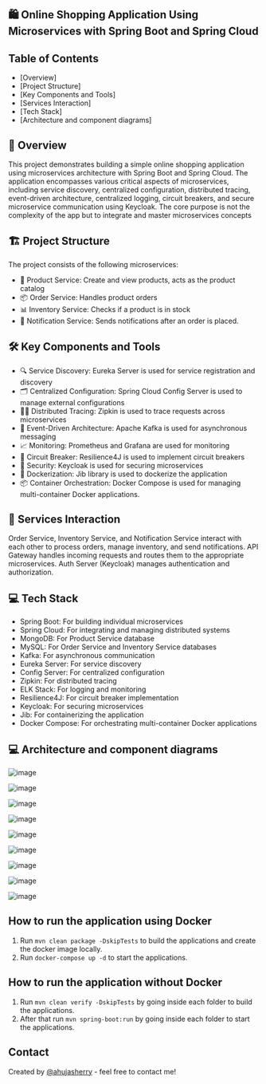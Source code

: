 ## 🛍️ Online Shopping Application Using Microservices with Spring Boot and Spring Cloud

## Table of Contents

- [Overview]
- [Project Structure]
- [Key Components and Tools]
- [Services Interaction]
- [Tech Stack]
- [Architecture and component diagrams]

## 📜 Overview
This project demonstrates building a simple online shopping application using microservices architecture with Spring Boot and Spring Cloud. The application encompasses various critical aspects of microservices, including service discovery, centralized configuration, distributed tracing, event-driven architecture, centralized logging, circuit breakers, and secure microservice communication using Keycloak. The core purpose is not the complexity of the app but to integrate and master microservices concepts

## 🏗️ Project Structure
The project consists of the following microservices:

- 🛒 Product Service: Create and view products, acts as the product catalog  
- 📦 Order Service: Handles product orders  
- 📊 Inventory Service: Checks if a product is in stock  
- 🔔 Notification Service: Sends notifications after an order is placed.


## 🛠️ Key Components and Tools
- 🔍 Service Discovery: Eureka Server is used for service registration and discovery  
- 🗂️ Centralized Configuration: Spring Cloud Config Server is used to manage external configurations  
- 🕵️‍♂️ Distributed Tracing: Zipkin is used to trace requests across microservices  
- 📨 Event-Driven Architecture: Apache Kafka is used for asynchronous messaging  
- 📈 Monitoring: Prometheus and Grafana are used for monitoring  
- 🔌 Circuit Breaker: Resilience4J is used to implement circuit breakers  
- 🔐 Security: Keycloak is used for securing microservices  
- 🐳 Dockerization: Jib library is used to dockerize the application  
- 📦 Container Orchestration: Docker Compose is used for managing multi-container Docker applications.

## 🔄 Services Interaction
Order Service, Inventory Service, and Notification Service interact with each other to process orders, manage inventory, and send notifications.
API Gateway handles incoming requests and routes them to the appropriate microservices.
Auth Server (Keycloak) manages authentication and authorization.

## 💻 Tech Stack
- Spring Boot: For building individual microservices  
- Spring Cloud: For integrating and managing distributed systems  
- MongoDB: For Product Service database  
- MySQL: For Order Service and Inventory Service databases  
- Kafka: For asynchronous communication  
- Eureka Server: For service discovery  
- Config Server: For centralized configuration  
- Zipkin: For distributed tracing  
- ELK Stack: For logging and monitoring  
- Resilience4J: For circuit breaker implementation  
- Keycloak: For securing microservices  
- Jib: For containerizing the application  
- Docker Compose: For orchestrating multi-container Docker applications  

## 💻 Architecture and component diagrams 

![image](https://github.com/ahujasherry/Ecommerce-Springboot/assets/72737856/b97ad474-8013-4937-85c2-96d8a2125716)

![image](https://github.com/ahujasherry/Ecommerce-Springboot/assets/72737856/2de4f978-a4a7-4ce1-8a11-6ba9a97494a0)

![image](https://github.com/ahujasherry/Ecommerce-Springboot/assets/72737856/a8caf5ef-7379-495a-be38-5c4dc9604269)

![image](https://github.com/ahujasherry/Ecommerce-Springboot/assets/72737856/0a2a3739-1fd3-4653-b150-e5b867f8311a)

![image](https://github.com/ahujasherry/Ecommerce-Springboot/assets/72737856/9f73cf77-a5b0-4e9a-aaab-59f977023097)

![image](https://github.com/ahujasherry/Ecommerce-Springboot/assets/72737856/211108e3-850a-4cc8-8d3e-bba6478a56ea)

![image](https://github.com/ahujasherry/Ecommerce-Springboot/assets/72737856/cb0024dd-bfdd-434e-b333-ad1ac49b1502)

![image](https://github.com/ahujasherry/Ecommerce-Springboot/assets/72737856/c6e0b448-9905-4ea8-9c55-01bba3ad435f)

![image](https://github.com/ahujasherry/Ecommerce-Springboot/assets/72737856/06017782-2e97-4742-bd0e-4ae7be6bc9b8)



## How to run the application using Docker

1. Run `mvn clean package -DskipTests` to build the applications and create the docker image locally.
2. Run `docker-compose up -d` to start the applications.

## How to run the application without Docker

1. Run `mvn clean verify -DskipTests` by going inside each folder to build the applications.
2. After that run `mvn spring-boot:run` by going inside each folder to start the applications.

## Contact

Created by [@ahujasherry](https://github.com/ahujasherry) - feel free to contact me!

